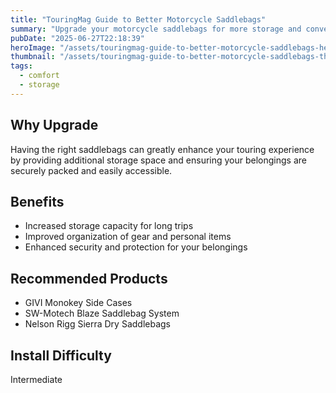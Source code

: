 ```yaml
---
title: "TouringMag Guide to Better Motorcycle Saddlebags"
summary: "Upgrade your motorcycle saddlebags for more storage and convenience."
pubDate: "2025-06-27T22:18:39"
heroImage: "/assets/touringmag-guide-to-better-motorcycle-saddlebags-hero.jpg"
thumbnail: "/assets/touringmag-guide-to-better-motorcycle-saddlebags-thumb.jpg"
tags:
  - comfort
  - storage
---
```


<h2>Why Upgrade</h2>
<p>Having the right saddlebags can greatly enhance your touring experience by providing additional storage space and ensuring your belongings are securely packed and easily accessible.</p>
<h2>Benefits</h2>
<ul>
  <li>Increased storage capacity for long trips</li>
  <li>Improved organization of gear and personal items</li>
  <li>Enhanced security and protection for your belongings</li>
</ul>
<h2>Recommended Products</h2>
<ul>
  <li>GIVI Monokey Side Cases</li>
  <li>SW-Motech Blaze Saddlebag System</li>
  <li>Nelson Rigg Sierra Dry Saddlebags</li>
</ul>
<h2>Install Difficulty</h2>
<p>Intermediate</p>